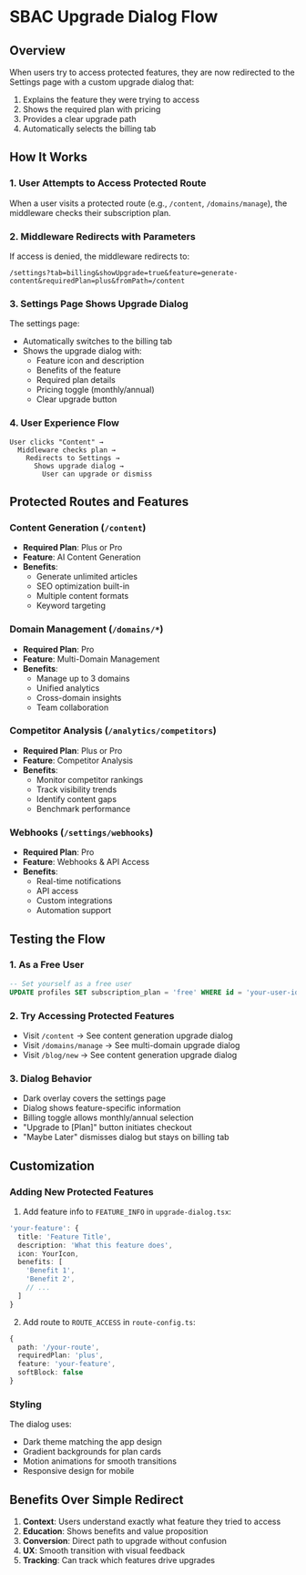 # SBAC Upgrade Dialog Flow

## Overview
When users try to access protected features, they are now redirected to the Settings page with a custom upgrade dialog that:
1. Explains the feature they were trying to access
2. Shows the required plan with pricing
3. Provides a clear upgrade path
4. Automatically selects the billing tab

## How It Works

### 1. User Attempts to Access Protected Route
When a user visits a protected route (e.g., `/content`, `/domains/manage`), the middleware checks their subscription plan.

### 2. Middleware Redirects with Parameters
If access is denied, the middleware redirects to:
```
/settings?tab=billing&showUpgrade=true&feature=generate-content&requiredPlan=plus&fromPath=/content
```

### 3. Settings Page Shows Upgrade Dialog
The settings page:
- Automatically switches to the billing tab
- Shows the upgrade dialog with:
  - Feature icon and description
  - Benefits of the feature
  - Required plan details
  - Pricing toggle (monthly/annual)
  - Clear upgrade button

### 4. User Experience Flow
```
User clicks "Content" → 
  Middleware checks plan → 
    Redirects to Settings → 
      Shows upgrade dialog → 
        User can upgrade or dismiss
```

## Protected Routes and Features

### Content Generation (`/content`)
- **Required Plan**: Plus or Pro
- **Feature**: AI Content Generation
- **Benefits**:
  - Generate unlimited articles
  - SEO optimization built-in
  - Multiple content formats
  - Keyword targeting

### Domain Management (`/domains/*`)
- **Required Plan**: Pro
- **Feature**: Multi-Domain Management
- **Benefits**:
  - Manage up to 3 domains
  - Unified analytics
  - Cross-domain insights
  - Team collaboration

### Competitor Analysis (`/analytics/competitors`)
- **Required Plan**: Plus or Pro
- **Feature**: Competitor Analysis
- **Benefits**:
  - Monitor competitor rankings
  - Track visibility trends
  - Identify content gaps
  - Benchmark performance

### Webhooks (`/settings/webhooks`)
- **Required Plan**: Pro
- **Feature**: Webhooks & API Access
- **Benefits**:
  - Real-time notifications
  - API access
  - Custom integrations
  - Automation support

## Testing the Flow

### 1. As a Free User
```sql
-- Set yourself as a free user
UPDATE profiles SET subscription_plan = 'free' WHERE id = 'your-user-id';
```

### 2. Try Accessing Protected Features
- Visit `/content` → See content generation upgrade dialog
- Visit `/domains/manage` → See multi-domain upgrade dialog
- Visit `/blog/new` → See content generation upgrade dialog

### 3. Dialog Behavior
- Dark overlay covers the settings page
- Dialog shows feature-specific information
- Billing toggle allows monthly/annual selection
- "Upgrade to [Plan]" button initiates checkout
- "Maybe Later" dismisses dialog but stays on billing tab

## Customization

### Adding New Protected Features
1. Add feature info to `FEATURE_INFO` in `upgrade-dialog.tsx`:
```typescript
'your-feature': {
  title: 'Feature Title',
  description: 'What this feature does',
  icon: YourIcon,
  benefits: [
    'Benefit 1',
    'Benefit 2',
    // ...
  ]
}
```

2. Add route to `ROUTE_ACCESS` in `route-config.ts`:
```typescript
{
  path: '/your-route',
  requiredPlan: 'plus',
  feature: 'your-feature',
  softBlock: false
}
```

### Styling
The dialog uses:
- Dark theme matching the app design
- Gradient backgrounds for plan cards
- Motion animations for smooth transitions
- Responsive design for mobile

## Benefits Over Simple Redirect
1. **Context**: Users understand exactly what feature they tried to access
2. **Education**: Shows benefits and value proposition
3. **Conversion**: Direct path to upgrade without confusion
4. **UX**: Smooth transition with visual feedback
5. **Tracking**: Can track which features drive upgrades 